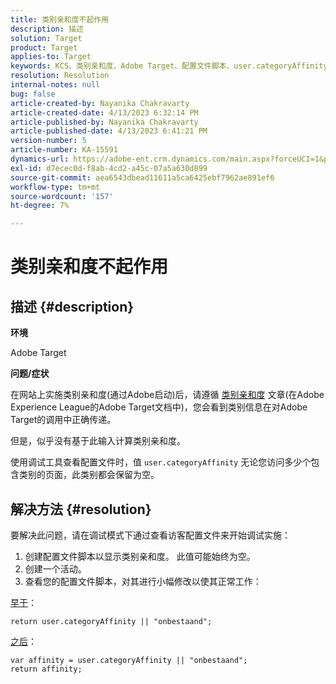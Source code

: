 ```yaml
---
title: 类别亲和度不起作用
description: 描述
solution: Target
product: Target
applies-to: Target
keywords: KCS、类别亲和度、Adobe Target、配置文件脚本、user.categoryAffinity
resolution: Resolution
internal-notes: null
bug: false
article-created-by: Nayanika Chakravarty
article-created-date: 4/13/2023 6:32:14 PM
article-published-by: Nayanika Chakravarty
article-published-date: 4/13/2023 6:41:21 PM
version-number: 5
article-number: KA-15591
dynamics-url: https://adobe-ent.crm.dynamics.com/main.aspx?forceUCI=1&pagetype=entityrecord&etn=knowledgearticle&id=adf3bd7f-29da-ed11-a7c7-6045bd0067ea
exl-id: d7ecec0d-f8ab-4cd2-a45c-07a5a630d899
source-git-commit: aea6543dbead11611a5ca6425ebf7962ae891ef6
workflow-type: tm+mt
source-wordcount: '157'
ht-degree: 7%

---
```


# 类别亲和度不起作用

## 描述 {#description}


<b>环境</b>

Adobe Target

<b>问题/症状</b>

在网站上实施类别亲和度(通过Adobe启动)后，请遵循 [类别亲和度](https://experienceleague.adobe.com/docs/target/using/audiences/visitor-profiles/category-affinity.html?lang=en) 文章(在Adobe Experience League的Adobe Target文档中)，您会看到类别信息在对Adobe Target的调用中正确传递。

但是，似乎没有基于此输入计算类别亲和度。

使用调试工具查看配置文件时，值 `user.categoryAffinity` 无论您访问多少个包含类别的页面，此类别都会保留为空。


## 解决方法 {#resolution}


要解决此问题，请在调试模式下通过查看访客配置文件来开始调试实施：

1. 创建配置文件脚本以显示类别亲和度。 此值可能始终为空。
2. 创建一个活动。
3. 查看您的配置文件脚本，对其进行小幅修改以使其正常工作：


<u>早于</u>：


```
return user.categoryAffinity || "onbestaand";
```


<u>之后</u>：


```
var affinity = user.categoryAffinity || "onbestaand";
return affinity;
```
